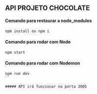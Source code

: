 ## API PROJETO CHOCOLATE

#### Comando para restaurar a node_modules

```
npm install ou npm i
```

#### Comando para rodar com Node

```
npm start
```

#### Comando para rodar com Nodemon

```
npm run dev
``

##### API irá funcionar na porta 3005



